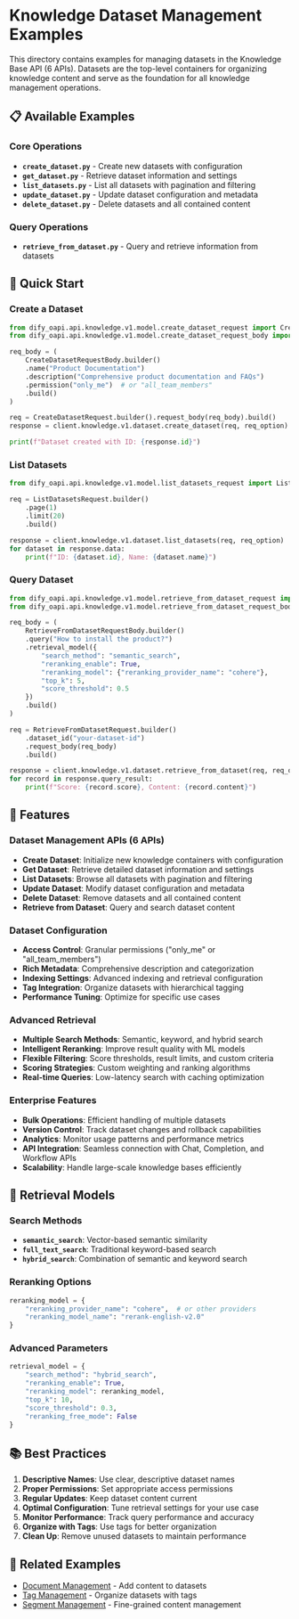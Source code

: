 # Knowledge Dataset Management Examples

This directory contains examples for managing datasets in the Knowledge Base API (6 APIs). Datasets are the top-level containers for organizing knowledge content and serve as the foundation for all knowledge management operations.

## 📋 Available Examples

### Core Operations
- **`create_dataset.py`** - Create new datasets with configuration
- **`get_dataset.py`** - Retrieve dataset information and settings
- **`list_datasets.py`** - List all datasets with pagination and filtering
- **`update_dataset.py`** - Update dataset configuration and metadata
- **`delete_dataset.py`** - Delete datasets and all contained content

### Query Operations
- **`retrieve_from_dataset.py`** - Query and retrieve information from datasets

## 🚀 Quick Start

### Create a Dataset

```python
from dify_oapi.api.knowledge.v1.model.create_dataset_request import CreateDatasetRequest
from dify_oapi.api.knowledge.v1.model.create_dataset_request_body import CreateDatasetRequestBody

req_body = (
    CreateDatasetRequestBody.builder()
    .name("Product Documentation")
    .description("Comprehensive product documentation and FAQs")
    .permission("only_me")  # or "all_team_members"
    .build()
)

req = CreateDatasetRequest.builder().request_body(req_body).build()
response = client.knowledge.v1.dataset.create_dataset(req, req_option)

print(f"Dataset created with ID: {response.id}")
```

### List Datasets

```python
from dify_oapi.api.knowledge.v1.model.list_datasets_request import ListDatasetsRequest

req = ListDatasetsRequest.builder()
    .page(1)
    .limit(20)
    .build()

response = client.knowledge.v1.dataset.list_datasets(req, req_option)
for dataset in response.data:
    print(f"ID: {dataset.id}, Name: {dataset.name}")
```

### Query Dataset

```python
from dify_oapi.api.knowledge.v1.model.retrieve_from_dataset_request import RetrieveFromDatasetRequest
from dify_oapi.api.knowledge.v1.model.retrieve_from_dataset_request_body import RetrieveFromDatasetRequestBody

req_body = (
    RetrieveFromDatasetRequestBody.builder()
    .query("How to install the product?")
    .retrieval_model({
        "search_method": "semantic_search",
        "reranking_enable": True,
        "reranking_model": {"reranking_provider_name": "cohere"},
        "top_k": 5,
        "score_threshold": 0.5
    })
    .build()
)

req = RetrieveFromDatasetRequest.builder()
    .dataset_id("your-dataset-id")
    .request_body(req_body)
    .build()

response = client.knowledge.v1.dataset.retrieve_from_dataset(req, req_option)
for record in response.query_result:
    print(f"Score: {record.score}, Content: {record.content}")
```

## 🔧 Features

### Dataset Management APIs (6 APIs)
- **Create Dataset**: Initialize new knowledge containers with configuration
- **Get Dataset**: Retrieve detailed dataset information and settings
- **List Datasets**: Browse all datasets with pagination and filtering
- **Update Dataset**: Modify dataset configuration and metadata
- **Delete Dataset**: Remove datasets and all contained content
- **Retrieve from Dataset**: Query and search dataset content

### Dataset Configuration
- **Access Control**: Granular permissions ("only_me" or "all_team_members")
- **Rich Metadata**: Comprehensive description and categorization
- **Indexing Settings**: Advanced indexing and retrieval configuration
- **Tag Integration**: Organize datasets with hierarchical tagging
- **Performance Tuning**: Optimize for specific use cases

### Advanced Retrieval
- **Multiple Search Methods**: Semantic, keyword, and hybrid search
- **Intelligent Reranking**: Improve result quality with ML models
- **Flexible Filtering**: Score thresholds, result limits, and custom criteria
- **Scoring Strategies**: Custom weighting and ranking algorithms
- **Real-time Queries**: Low-latency search with caching optimization

### Enterprise Features
- **Bulk Operations**: Efficient handling of multiple datasets
- **Version Control**: Track dataset changes and rollback capabilities
- **Analytics**: Monitor usage patterns and performance metrics
- **API Integration**: Seamless connection with Chat, Completion, and Workflow APIs
- **Scalability**: Handle large-scale knowledge bases efficiently

## 📖 Retrieval Models

### Search Methods
- **`semantic_search`**: Vector-based semantic similarity
- **`full_text_search`**: Traditional keyword-based search
- **`hybrid_search`**: Combination of semantic and keyword search

### Reranking Options
```python
reranking_model = {
    "reranking_provider_name": "cohere",  # or other providers
    "reranking_model_name": "rerank-english-v2.0"
}
```

### Advanced Parameters
```python
retrieval_model = {
    "search_method": "hybrid_search",
    "reranking_enable": True,
    "reranking_model": reranking_model,
    "top_k": 10,
    "score_threshold": 0.3,
    "reranking_free_mode": False
}
```

## 📚 Best Practices

1. **Descriptive Names**: Use clear, descriptive dataset names
2. **Proper Permissions**: Set appropriate access permissions
3. **Regular Updates**: Keep dataset content current
4. **Optimal Configuration**: Tune retrieval settings for your use case
5. **Monitor Performance**: Track query performance and accuracy
6. **Organize with Tags**: Use tags for better organization
7. **Clean Up**: Remove unused datasets to maintain performance

## 🔗 Related Examples

- [Document Management](../document/) - Add content to datasets
- [Tag Management](../tag/) - Organize datasets with tags
- [Segment Management](../segment/) - Fine-grained content management